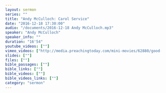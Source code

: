 ```yaml
---
layout: sermon
series: ""
title: "Andy McCulloch: Carol Service"
date: "2016-12-18 17:30:00"
audio: "/documents/2016-12-18 Andy McCulloch.mp3"
speaker: "Andy McCulloch"
speaker_info: ""
duration: "16'54"
youtube_videos: [""]
vimeo_videos: ["http://media.preachingtoday.com/mini-movies/62880/good-news-christmas-invite"]
slides: [""]
files: [""]
bible_passages: [""]
bible_links: [""]
bible_videos: [""]
bible_videos_links: [""]
category: "sermon"
---
```

